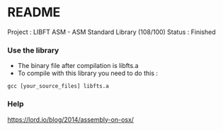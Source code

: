# README #

Project : LIBFT ASM - ASM Standard Library (108/100)
Status  : Finished

### Use the library ###

* The binary file after compilation is libfts.a
* To compile with this library you need to do this :
```shell
gcc [your_source_files] libfts.a
```

### Help ###

https://lord.io/blog/2014/assembly-on-osx/
